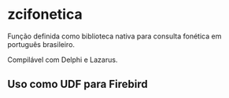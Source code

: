 # zcifonetica

Função definida como biblioteca nativa para consulta fonética em português brasileiro.

Compilável com Delphi e Lazarus.

## Uso como UDF para Firebird

